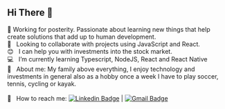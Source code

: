 ## Hi There 👋 

 🎯  Working for posterity. Passionate about learning new things that help create solutions that add up to human development.
 <br/> :purple_heart: &nbsp; Looking to collaborate with projects using JavaScript and React.
 <br/> :blush: &nbsp; I can help you with investments into the stock market.
 <br/> :computer: &nbsp; I’m currently learning Typescript, NodeJS, React and React Native 
 <br/> 💬  &nbsp; About me: My family above everything, I enjoy technology and investments in general also as a hobby once a week I have to play soccer, tennis, cycling or kayak.<br/>
 <br/> :email: &nbsp; How to reach me: [![Linkedin Badge](https://img.shields.io/badge/-FelipeCosta-blue?style=flat-square&logo=Linkedin&logoColor=white&link=https://www.linkedin.com/in/felipe-costa-805bb7119/)](https://www.linkedin.com/in/felipe-costa-805bb7119/) 
| 
[![Gmail Badge](https://img.shields.io/badge/-felipejsilvacosta@gmail.com-c14438?style=flat-square&logo=Gmail&logoColor=white&link=mailto:felipejsilvacosta@gmail.com)](mailto:felipejsilvacosta@gmail.com)
